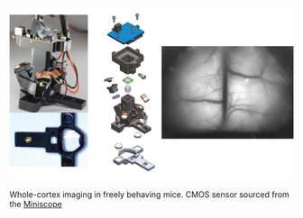 <p align="center">
  <img width="800" src="img/Main page mesoscope image.png">
</p>

Whole-cortex imaging in freely behaving mice. CMOS sensor sourced from the [Miniscope](https://github.com/Aharoni-Lab/Miniscope-v4/wiki)
